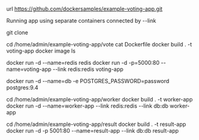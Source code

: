 url
https://github.com/dockersamples/example-voting-app.git

Running app using separate containers connected by --link

git clone

cd /home/admin/example-voting-app/vote
cat Dockerfile
docker build . -t voting-app
docker image ls

docker run -d --name=redis redis
docker run -d -p=5000:80 --name=voting-app --link redis:redis voting-app

docker run -d --name=db -e POSTGRES_PASSWORD=password postgres:9.4

cd /home/admin/example-voting-app/worker
docker build . -t worker-app
docker run -d --name=worker-app --link redis:redis --link db:db worker-app

cd /home/admin/example-voting-app/result
docker build . -t result-app
docker run -d -p 5001:80 --name=result-app --link db:db result-app

